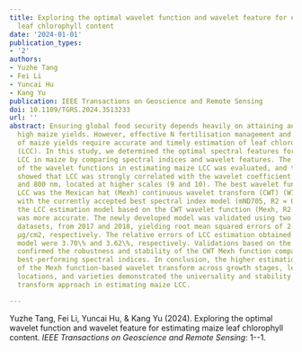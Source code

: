 ```yaml
---
title: Exploring the optimal wavelet function and wavelet feature for estimating maize
  leaf chlorophyll content
date: '2024-01-01'
publication_types:
- '2'
authors:
- Yuzhe Tang
- Fei Li
- Yuncai Hu
- Kang Yu
publication: IEEE Transactions on Geoscience and Remote Sensing
doi: 10.1109/TGRS.2024.3513233
url: ''
abstract: Ensuring global food security depends heavily on attaining and sustaining
  high maize yields. However, effective N fertilisation management and precise predictions
  of maize yields require accurate and timely estimation of leaf chlorophyll content
  (LCC). In this study, we determined the optimal spectral features for predicting
  LCC in maize by comparing spectral indices and wavelet features. The robustness
  of the wavelet functions in estimating maize LCC was evaluated, and the results
  showed that LCC was strongly correlated with the wavelet coefficient between 400
  and 800 nm, located at higher scales (9 and 10). The best wavelet function for estimating
  LCC was the Mexican hat (Mexh) continuous wavelet transform (CWT) (W718, S9). Compared
  with the currently accepted best spectral index model (mND705, R2 = 0.80–0.95),
  the LCC estimation model based on the CWT wavelet function (Mexh, R2 = 0.90–0.98)
  was more accurate. The newly developed model was validated using two independent
  datasets, from 2017 and 2018, yielding root mean squared errors of 2.35 and 2.39
  μg/cm2, respectively. The relative errors of LCC estimation obtained by the new
  model were 3.70\% and 3.62\%, respectively. Validations based on the PROSPECT model
  confirmed the robustness and stability of the CWT Mexh function compared to the
  best-performing spectral indices. In conclusion, the higher estimation accuracy
  of the Mexh function-based wavelet transform across growth stages, leaf layers,
  locations, and varieties demonstrated the universality and stability of the wavelet
  transform approach in estimating maize LCC.

---
```


Yuzhe Tang, Fei Li, Yuncai Hu, & Kang Yu (2024). Exploring the optimal wavelet function and wavelet feature for estimating maize leaf chlorophyll content. *IEEE Transactions on Geoscience and Remote Sensing*: 1--1.
